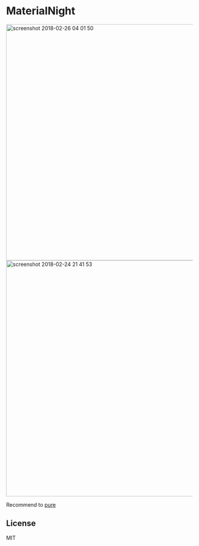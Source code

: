 # MaterialNight

<img width="635" alt="screenshot 2018-02-26 04 01 50" src="https://user-images.githubusercontent.com/36245554/36645296-ce178302-1aa9-11e8-8eca-526c68803e1c.png">


<img width="635" alt="screenshot 2018-02-24 21 41 53" src="https://user-images.githubusercontent.com/9139177/36630541-8dcff7e2-19ab-11e8-8003-55bdc87bf7a4.png">

Recommend to [pure](https://github.com/sindresorhus/pure)

## License
MIT
